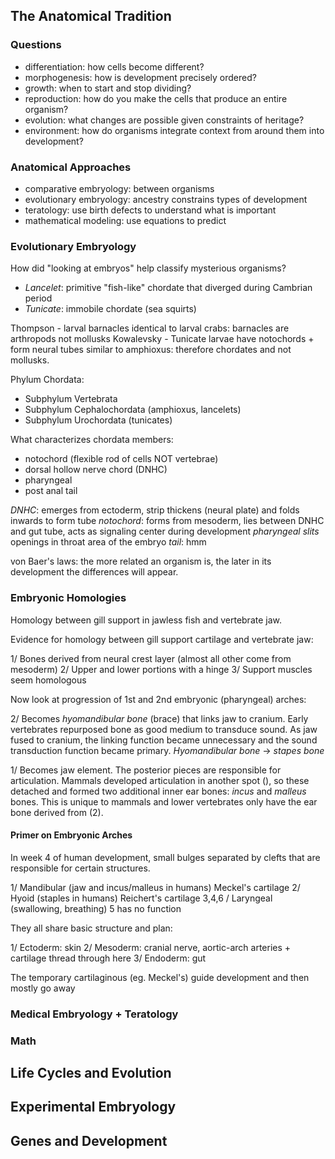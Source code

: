 ## The Anatomical Tradition

### Questions 

- differentiation: how cells become different?
- morphogenesis: how is development precisely ordered?
- growth: when to start and stop dividing?
- reproduction: how do you make the cells that produce an entire organism?
- evolution: what changes are possible given constraints of heritage?
- environment: how do organisms integrate context from around them into development?

### Anatomical Approaches

- comparative embryology: between organisms
- evolutionary embryology: ancestry constrains types of development
- teratology: use birth defects to understand what is important
- mathematical modeling: use equations to predict

### Evolutionary Embryology

How did "looking at embryos" help classify mysterious organisms?

- *Lancelet*: primitive "fish-like" chordate that diverged during Cambrian period
- *Tunicate*: immobile chordate (sea squirts)

Thompson - larval barnacles identical to larval crabs: barnacles are arthropods not mollusks
Kowalevsky - Tunicate larvae have notochords + form neural tubes similar to amphioxus: therefore chordates and not mollusks.

Phylum Chordata:
- Subphylum Vertebrata
- Subphylum Cephalochordata (amphioxus, lancelets)
- Subphylum Urochordata (tunicates)

What characterizes chordata members:

- notochord (flexible rod of cells NOT vertebrae)
- dorsal hollow nerve chord (DNHC)
- pharyngeal 
- post anal tail

*DNHC*: emerges from ectoderm, strip thickens (neural plate) and folds inwards to form tube
*notochord*: forms from mesoderm, lies between DNHC and gut tube, acts as signaling center during development
*pharyngeal slits* openings in throat area of the embryo
*tail*: hmm

von Baer's laws: the more related an organism is, the later in its development
the differences will appear.

### Embryonic Homologies

Homology between gill support in jawless fish and vertebrate jaw.

Evidence for homology between gill support cartilage and vertebrate jaw:

1/ Bones derived from neural crest layer (almost all other come from mesoderm)
2/ Upper and lower portions with a hinge
3/ Support muscles seem homologous

Now look at progression of 1st and 2nd embryonic (pharyngeal) arches:

2/ Becomes *hyomandibular bone* (brace) that links jaw to cranium. Early vertebrates
repurposed bone as good medium to transduce sound. As jaw fused to cranium, the
linking function became unnecessary and the sound transduction function became
primary. *Hyomandibular bone* -> *stapes bone*

1/ Becomes jaw element. The posterior pieces are responsible for
articulation. Mammals developed articulation in another spot (), so these detached and formed two additional inner ear bones: *incus* and *malleus* bones. This is unique to mammals and
lower vertebrates only have the ear bone derived from (2).

#### Primer on Embryonic Arches

In week 4 of human development, small bulges separated by clefts that are
responsible for certain structures.

1/ Mandibular (jaw and incus/malleus in humans) Meckel's cartilage
2/ Hyoid (staples in humans) Reichert's cartilage
3,4,6 / Laryngeal (swallowing, breathing)
5 has no function

They all share basic structure and plan:

1/ Ectoderm: skin
2/ Mesoderm: cranial nerve, aortic-arch arteries + cartilage thread through
here
3/ Endoderm: gut

The temporary cartilaginous (eg. Meckel's) guide development and then mostly go away

### Medical Embryology + Teratology

### Math

## Life Cycles and Evolution

## Experimental Embryology

## Genes and Development
